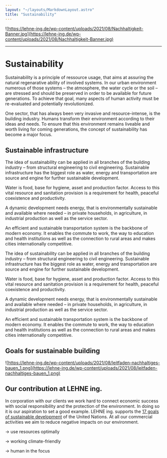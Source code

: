 ```yaml
---
layout: "~/layouts/MarkdownLayout.astro"
title: "Sustainability"
---
```


![https://lehne-ing.de/wp-content/uploads/2021/08/Nachhaltigkeit-Banner.jpg](https://lehne-ing.de/wp-content/uploads/2021/08/Nachhaltigkeit-Banner.jpg)

---

# Sustainability

Sustainability is a principle of ressource usage, that aims at
assuring the natural regenarative ability of involved systems. In our
urban environment numerous of those systems – the atmosphere, the water
cycle or the soil – are stressed and should be preserved in order to be
available for future generations. To achieve that goal, many aspects of
human activity must be re-evaluated and potentially revolutionized.

One sector, that has always been very invasive and resource-intense,
is the building industry. Humans transform their environment according
to their ideas and needs. To ensure that this environment remains
liveable and worth living for coming generations, the concept of
sustainability has become a major focus.

## Sustainable infrastructure

The idea of sustainability can be applied in all branches of the
building industry – from structural engineering to civil engineering.
Sustainable infrastructure has the biggest role as water, energy and
transportation are source and engine for further sustainable
development.

Water
is food, base for hygiene, asset and production factor. Access to this
vital resource and sanitation provision is a requirement for health,
peaceful coexistence and productivity.

A dynamic development needs energy,
that is environmentally sustainable and available where needed – in
private households, in agriculture, in industrial production as well as
the service sector.

An efficient and sustainable transportation
system is the backbone of modern economy. It enables the commute to
work, the way to education and health institutions as well as the
connection to rural areas and makes cities internationally competitive.

The idea of sustainability can be applied in all branches of the
building industry – from structural engineering to civil engineering.
Sustainable infrastructure has the biggest role as water, energy and
transportation are source and engine for further sustainable
development.

Water
is food, base for hygiene, asset and production factor. Access to this
vital resource and sanitation provision is a requirement for health,
peaceful coexistence and productivity.

A dynamic development needs energy,
that is environmentally sustainable and available where needed – in
private households, in agriculture, in industrial production as well as
the service sector.

An efficient and sustainable transportation
system is the backbone of modern economy. It enables the commute to
work, the way to education and health institutions as well as the
connection to rural areas and makes cities internationally competitive.

## Goals for sustainable building

![https://lehne-ing.de/wp-content/uploads/2021/08/leitfaden-nachhaltiges-bauen_1.png](https://lehne-ing.de/wp-content/uploads/2021/08/leitfaden-nachhaltiges-bauen_1.png)

## Our contribution at LEHNE ing.

In corporation with our clients we work hard to connect economic
success with social responsibility and the protection of the
environment. In doing so it is our aspiration to set a good example.
LEHNE ing. supports the [17 goals of sustainable development](https://sdgs.un.org/goals) of the United Nations. At all our commercial activities we aim to reduce negative impacts on our environment.

→ use resources optimally

→ working climate-friendly

→ human in the focus
